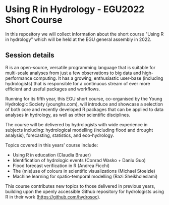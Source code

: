 # Using R in Hydrology - EGU2022 Short Course

In this repository we will collect information about the short course "Using R in hydrology" which will be held at the EGU general assembly in 2022.


## Session details

R is an open-source, versatile programming language that is suitable for multi-scale analyses from just a few observations to big data and high-performance computing. It has a growing, enthusiastic user-base (including hydrologists) that is responsible for a continuous stream of ever more efficient and useful packages and workflows.

Running for its fifth year, this EGU short course, co-organised by the Young Hydrologic Society (younghs.com), will introduce and showcase a selection of both core and recently developed R packages that can be applied to data analyses in hydrology, as well as other scientific disciplines.

The course will be delivered by hydrologists with wide experience in subjects including: hydrological modelling (including flood and drought analysis), forecasting, statistics, and eco-hydrology.

Topics covered in this years’ course include:
- Using R in education (Claudia Brauer)
- Identification of hydrologic events (Conrad Wasko + Danlu Guo)
- Flood forecast verification in R (Andrea Ficchi)
- The (mis)use of colours in scientific visualizations (Michael Stoelzle)
- Machine learning for spatio-temporal modelling (Razi Sheikholeslami)

This course contributes new topics to those delivered in previous years, building upon the openly accessible Github repository for hydrologists using R in their work (https://github.com/hydrosoc).
